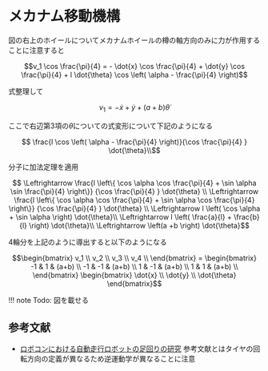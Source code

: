 # メカナム移動機構

図の右上のホイールについてメカナムホイールの樽の軸方向のみに力が作用することに注意すると
```math
v_1 \cos \frac{\pi}{4} = - \dot{x} \cos \frac{\pi}{4} + \dot{y} \cos \frac{\pi}{4} + l \dot{\theta} \cos \left( \alpha - \frac{\pi}{4} \right)
```

式整理して
```math
v_1 = - \dot{x} + \dot{y} + (a+b)\dot{\theta} 
```

ここで右辺第3項の$`\dot{\theta}`$についての式変形について下記のようになる
```math
    \frac{l \cos \left( \alpha - \frac{\pi}{4} \right)}{\cos \frac{\pi}{4} } \dot{\theta}\\
```
分子に加法定理を適用
```math
    \Leftrightarrow 
    \frac{l \left\{ \cos \alpha \cos \frac{\pi}{4} + \sin \alpha \sin \frac{\pi}{4} \right\}}
    {\cos \frac{\pi}{4} } \dot{\theta} \\

    \Leftrightarrow 
    \frac{l \left\{ \cos \alpha \cos \frac{\pi}{4} + \sin \alpha \cos \frac{\pi}{4} \right\}}
    {\cos \frac{\pi}{4} } \dot{\theta} \\

    \Leftrightarrow 
    l \left( \cos \alpha + \sin \alpha \right) \dot{\theta}\\

    \Leftrightarrow 
    l \left( \frac{a}{l} + \frac{b}{l} \right) \dot{\theta}\\

    \Leftrightarrow 
    \left(a +b \right) \dot{\theta}
```

4輪分を上記のように導出すると以下のようになる
```math
\begin{bmatrix}
v_1 \\
v_2 \\
v_3 \\
v_4 \\
\end{bmatrix}

=

\begin{bmatrix}
-1 &  1 & (a+b) \\
-1 & -1 & (a+b) \\
 1 & -1 & (a+b) \\
 1 &  1 & (a+b) \\
\end{bmatrix}

\begin{bmatrix}
\dot{x} \\
\dot{y} \\
\dot{\theta}
\end{bmatrix}
```

!!! note
    Todo: 図を載せる

## 参考文献
- [ロボコンにおける自動走行ロボットの足回りの研究](https://ir.library.osaka-u.ac.jp/repo/ouka/all/60351/28-34-工-田中.pdf)
    参考文献とはタイヤの回転方向の定義が異なるため逆運動学が異なることに注意